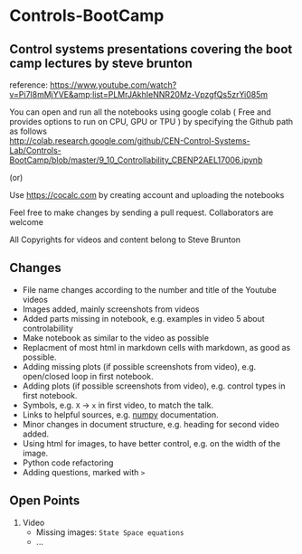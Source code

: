 # Controls-BootCamp

## Control systems presentations covering the boot camp lectures by steve brunton

reference: https://www.youtube.com/watch?v=Pi7l8mMjYVE&amp;list=PLMrJAkhIeNNR20Mz-VpzgfQs5zrYi085m

You can open and run all the notebooks using google colab ( Free and provides options to run on CPU, GPU or TPU ) by
specifying the Github path as follows  
http://colab.research.google.com/github/CEN-Control-Systems-Lab/Controls-BootCamp/blob/master/9_10_Controllability_CBENP2AEL17006.ipynb

(or)

Use https://cocalc.com by creating account and uploading the notebooks

Feel free to make changes by sending a pull request. Collaborators are welcome

All Copyrights for videos and content belong to Steve Brunton 

## Changes
- File name changes according to the number and title of the Youtube videos
- Images added, mainly screenshots from videos
- Added parts missing in notebook, e.g. examples in video 5 about controlabillity
- Make notebook as similar to the video as possible
- Replacment of most html in markdown cells with markdown, as good as possible.
- Adding missing plots (if possible screenshots from video), e.g. open/closed loop in first notebook.
- Adding plots (if possible screenshots from video), e.g. control types in first notebook.
- Symbols, e.g. `X` -> `x` in first video, to match the talk.
- Links to helpful sources, e.g. [numpy](https://numpy.org/doc/stable/) documentation.
- Minor changes in document structure, e.g. heading for second video added.
- Using html for images, to have better control, e.g. on the width of the image.
- Python code refactoring
- Adding questions, marked with `>`

## Open Points
1. Video
    - Missing images: `State Space equations`
    - ...